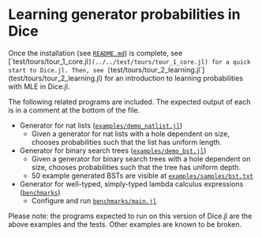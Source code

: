 # Learning generator probabilities in Dice

Once the installation (see [`README.md`](`README.md)) is complete, see [`test/tours/tour_1_core.jl`](../../test/tours/tour_1_core.jl) for a quick start to Dice.jl. Then, see [`test/tours/tour_2_learning.jl`](test/tours/tour_2_learning.jl) for an introduction to learning probabilities with MLE in Dice.jl.

The following related programs are included. The expected output of each is in a comment at the bottom of the file.
- Generator for nat lists ([`examples/demo_natlist.jl`](../../examples/demo_natlist.jl))
  - Given a generator for nat lists with a hole dependent on size, chooses probabilities such that the list has uniform length.
- Generator for binary search trees ([`examples/demo_bst.jl`](../../examples/demo_bst.jl))
  - Given a generator for binary search trees with a hole dependent on size, chooses probabilities such that the tree has uniform depth.
  - 50 example generated BSTs are visible at [`examples/samples/bst.txt`](examples/samples/bst.txt)
- Generator for well-typed, simply-typed lambda calculus expressions ([`benchmarks`](benchmarks))
  - Configure and run [`benchmarks/main.jl`](benchmarks/main.jl)

Please note: the programs expected to run on this version of Dice.jl are the above examples and the tests. Other examples are known to be broken.
